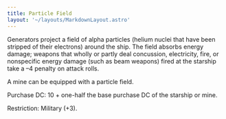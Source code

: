 ```yaml
---
title: Particle Field
layout: '~/layouts/MarkdownLayout.astro'
---
```

Generators project a field of alpha particles (helium nuclei that have been
stripped of their electrons) around the ship. The field absorbs energy damage;
weapons that wholly or partly deal concussion, electricity, fire, or
nonspecific energy damage (such as beam weapons) fired at the starship take a
–4 penalty on attack rolls.

A mine can be equipped with a particle field.

Purchase DC: 10 + one-half the base purchase DC of the starship or mine.

Restriction: Military (+3).

